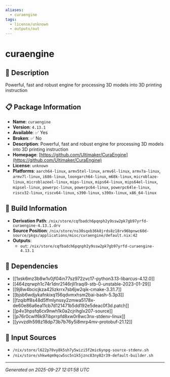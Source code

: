 ```yaml
---
aliases:
  - curaengine
tags:
  - license/unknown
  - outputs/out
---
```


# curaengine

## 📝 Description

Powerful, fast and robust engine for processing 3D models into 3D printing instruction

## 📋 Package Information

- **Name**: `curaengine`
- **Version**: `4.13.1`
- **Available**: ✅ Yes
- **Broken**: ✅ No
- **Description**: Powerful, fast and robust engine for processing 3D models into 3D printing instruction
- **Homepage**: [https://github.com/Ultimaker/CuraEngine](https://github.com/Ultimaker/CuraEngine)
- **License**: `unknown`
- **Platforms**: `aarch64-linux`, `armv5tel-linux`, `armv6l-linux`, `armv7a-linux`, `armv7l-linux`, `i686-linux`, `loongarch64-linux`, `m68k-linux`, `microblaze-linux`, `microblazeel-linux`, `mips-linux`, `mips64-linux`, `mips64el-linux`, `mipsel-linux`, `powerpc-linux`, `powerpc64-linux`, `powerpc64le-linux`, `riscv32-linux`, `riscv64-linux`, `s390-linux`, `s390x-linux`, `x86_64-linux`

## 🔧 Build Information

- **Derivation Path**: `/nix/store/cqfbadch6pqnph2y9ssw2pk7gb97yrfd-curaengine-4.13.1.drv`
- **Source Position**: `/nix/store/ns30sqxb36k8jrds8z18rv96bpnwc60d-source/pkgs/applications/misc/curaengine/default.nix:42`
- **Outputs**:
  - `out`:  `/nix/store/cqfbadch6pqnph2y9ssw2pk7gb97yrfd-curaengine-4.13.1`

## 🔗 Dependencies

- [[1xsk6mz3b8w1v0jf04in77sz972zvc17-python3.13-libarcus-4.12.0]]
- [[464zqrwph1c74r1dnr2146rjll1raqi9-stb-0-unstable-2023-01-29]]
- [[9j8w4bcicjkza42lizkrrx7sb6jw2qik-cmake-3.31.7]]
- [[bjsb6wdjykafnkixq156qdvmxhsm2bai-bash-5.3p3]]
- [[fzqibff8s48d5ffmlynssy2zmwa5178x-de60e86a6ea11cb7d121471b5dd192e5deac0f3d.patch]]
- [[p4v3hpsfq6cx9nwh1k0a2cjrihglx207-source]]
- [[p76r0cwlf6k97ibprrpfd8xw0r8wc3nx-stdenv-linux]]
- [[yvvzdlh598z18dp73b7b76y5i8mrp4mv-protobuf-21.12]]

## 📁 Input Sources

- `/nix/store/l622p70vy8k5sh7y5wizi5f2mic6ynpg-source-stdenv.sh`
- `/nix/store/shkw4qm9qcw5sc5n1k5jznc83ny02r39-default-builder.sh`

---
*Generated on 2025-09-27 12:01:58 UTC*
